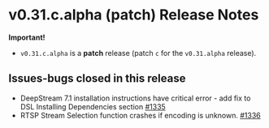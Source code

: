 # v0.31.c.alpha (patch) Release Notes
**Important!**
* `v0.31.c.alpha` is a **patch** release (patch `c` for the `v0.31.alpha` release).


## Issues-bugs closed in this release
* DeepStream 7.1 installation instructions have critical error - add fix to DSL Installing Dependencies section [#1335](https://github.com/prominenceai/deepstream-services-library/issues/1335)
* RTSP Stream Selection function crashes if encoding is unknown. [#1336](https://github.com/prominenceai/deepstream-services-library/issues/1336)
